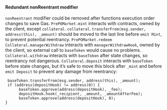 #### Redundant nonReentrant modifier
`nonReentrant` modifier could be removed after functions execution order changes to save Gas.
`PrePOMarket.mint` interacts with contracts, owned by the client, except `collateral`. `collateral.transferFrom(msg.sender, address(this), _amount)` should be moved to the last line before `emit Mint`, to prevent potential reentrancy.
`PrePOMarket.redeem`
`Collateral.managerWithdraw` interacts with `managerWithdrawHook`, owned by the client, so external call to `baseToken` would cause no problems.
`Collateral.withdraw` interacts with `baseToken` after state changes, so reentrancy not dangerous.
`Collateral.deposit` interacts with `baseToken` before state changes, but it’s safe to move this block after `_mint` and before `emit Deposit` to prevent any damage from reentrancy:
```
 baseToken.transferFrom(msg.sender, address(this), _amount);
 if (address(depositHook) != address(0)) {
      baseToken.approve(address(depositHook), _fee);
      depositHook.hook(_recipient, _amount, _amountAfterFee);
      baseToken.approve(address(depositHook), 0);
}
```
